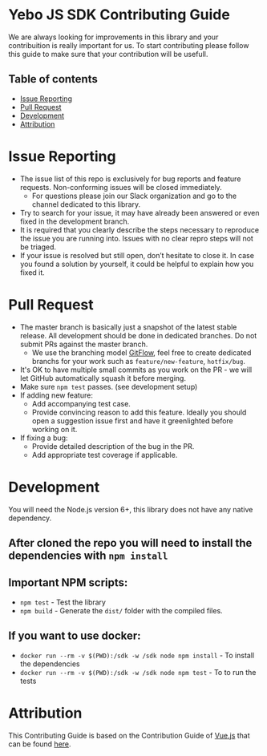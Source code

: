 # Yebo JS SDK Contributing Guide
We are always looking for improvements in this library and your contribuition is really important for us. To start contributing please follow this guide to make sure that your contribution will be usefull.

## Table of contents
* [Issue Reporting](#issue-reporting)
* [Pull Request](#pull-request)
* [Development](#development)
* [Attribution](#attribution)

# Issue Reporting
* The issue list of this repo is exclusively for bug reports and feature requests. Non-conforming issues will be closed immediately.
  * For questions please join our Slack organization and go to the channel dedicated to this library.
* Try to search for your issue, it may have already been answered or even fixed in the development branch.
* It is required that you clearly describe the steps necessary to reproduce the issue you are running into. Issues with no clear repro steps will not be triaged.
* If your issue is resolved but still open, don’t hesitate to close it. In case you found a solution by yourself, it could be helpful to explain how you fixed it.

# Pull Request
* The master branch is basically just a snapshot of the latest stable release. All development should be done in dedicated branches. Do not submit PRs against the master branch.
  * We use the branching model [GitFlow](https://datasift.github.io/gitflow/IntroducingGitFlow.html), feel free to create dedicated branchs for your work such as `feature/new-feature`, `hotfix/bug`.
* It's OK to have multiple small commits as you work on the PR - we will let GitHub automatically squash it before merging.
* Make sure `npm test` passes. (see development setup)
* If adding new feature:
  * Add accompanying test case.
  * Provide convincing reason to add this feature. Ideally you should open a suggestion issue first and have it greenlighted before working on it.
* If fixing a bug:
  * Provide detailed description of the bug in the PR.
  * Add appropriate test coverage if applicable.

# Development
You will need the Node.js version 6+, this library does not have any native dependency.

## After cloned the repo you will need to install the dependencies with `npm install`

## Important NPM scripts:
* `npm test` - Test the library
* `npm build` - Generate the `dist/` folder with the compiled files.

## If you want to use docker:
* `docker run --rm -v $(PWD):/sdk -w /sdk node npm install` - To install the dependencies
* `docker run --rm -v $(PWD):/sdk -w /sdk node npm test` - To to run the tests

# Attribution
This Contributing Guide is based on the Contribution Guide of [Vue.js](https://github.com/vuejs/vue/) that can be found [here](https://github.com/vuejs/vue/blob/dev/.github/CONTRIBUTING.md).
